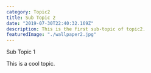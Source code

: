 ```yaml
---
category: Topic2
title: Sub Topic 2
date: "2019-07-30T22:40:32.169Z"
description: This is the first sub-topic of topic2.
featuredImage: "./wallpaper2.jpg"
---
```


Sub Topic 1

This is a cool topic.

